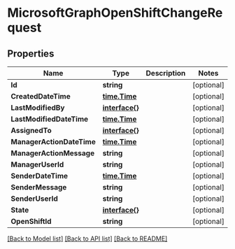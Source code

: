 # MicrosoftGraphOpenShiftChangeRequest

## Properties

Name | Type | Description | Notes
------------ | ------------- | ------------- | -------------
**Id** | **string** |  | [optional] 
**CreatedDateTime** | [**time.Time**](time.Time.md) |  | [optional] 
**LastModifiedBy** | [**interface{}**](.md) |  | [optional] 
**LastModifiedDateTime** | [**time.Time**](time.Time.md) |  | [optional] 
**AssignedTo** | [**interface{}**](.md) |  | [optional] 
**ManagerActionDateTime** | [**time.Time**](time.Time.md) |  | [optional] 
**ManagerActionMessage** | **string** |  | [optional] 
**ManagerUserId** | **string** |  | [optional] 
**SenderDateTime** | [**time.Time**](time.Time.md) |  | [optional] 
**SenderMessage** | **string** |  | [optional] 
**SenderUserId** | **string** |  | [optional] 
**State** | [**interface{}**](.md) |  | [optional] 
**OpenShiftId** | **string** |  | [optional] 

[[Back to Model list]](../README.md#documentation-for-models) [[Back to API list]](../README.md#documentation-for-api-endpoints) [[Back to README]](../README.md)


